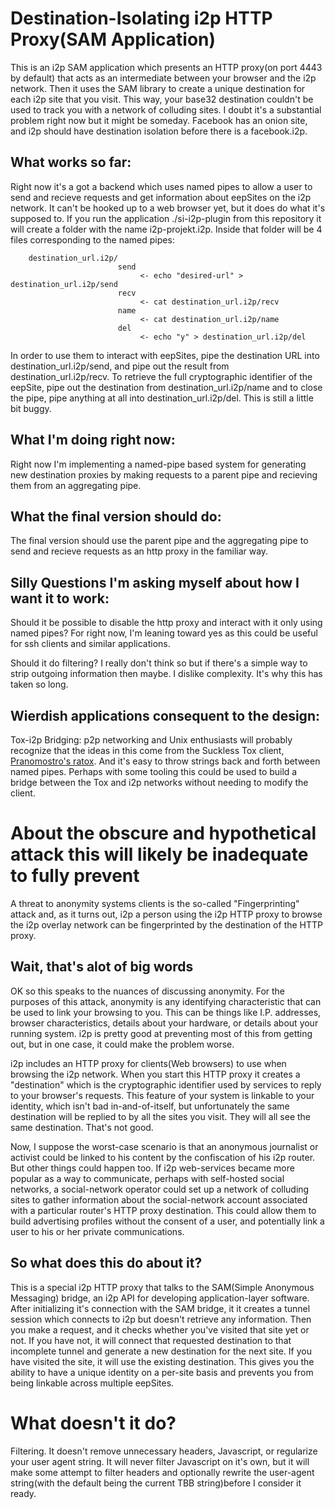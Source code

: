 Destination-Isolating i2p HTTP Proxy(SAM Application)
=====================================================

This is an i2p SAM application which presents an HTTP proxy(on port 4443 by
default) that acts as an intermediate between your browser and the i2p network.
Then it uses the SAM library to create a unique destination for each i2p site
that you visit. This way, your base32 destination couldn't be used to track you
with a network of colluding sites. I doubt it's a substantial problem right now
but it might be someday. Facebook has an onion site, and i2p should have
destination isolation before there is a facebook.i2p.

What works so far:
------------------

Right now it's a got a backend which uses named pipes to allow a user to send
and recieve requests and get information about eepSites on the i2p network. It
can't be hooked up to a web browser yet, but it does do what it's supposed to.
If you run the application ./si-i2p-plugin from this repository it will create
a folder with the name i2p-projekt.i2p. Inside that folder will be 4 files
corresponding to the named pipes:

        destination_url.i2p/
                            send
                                 <- echo "desired-url" > destination_url.i2p/send
                            recv
                                 <- cat destination_url.i2p/recv
                            name
                                 <- cat destination_url.i2p/name
                            del
                                 <- echo "y" > destination_url.i2p/del

In order to use them to interact with eepSites, pipe the destination URL into
destination\_url.i2p/send, and pipe out the result from
destination\_url.i2p/recv. To retrieve the full cryptographic identifier of the
eepSite, pipe out the destination from destination\_url.i2p/name and to close
the pipe, pipe anything at all into destination\_url.i2p/del. This is still a
little bit buggy.

What I'm doing right now:
-------------------------

Right now I'm implementing a named-pipe based system for generating new
destination proxies by making requests to a parent pipe and recieving them from
an aggregating pipe.

What the final version should do:
---------------------------------

The final version should use the parent pipe and the aggregating pipe to send
and recieve requests as an http proxy in the familiar way.

Silly Questions I'm asking myself about how I want it to work:
--------------------------------------------------------------

Should it be possible to disable the http proxy and interact with it only using
named pipes? For right now, I'm leaning toward yes as this could be useful for
ssh clients and similar applications.

Should it do filtering? I really don't think so but if there's a simple way to
strip outgoing information then maybe. I dislike complexity. It's why this has
taken so long.

Wierdish applications consequent to the design:
-----------------------------------------------

Tox-i2p Bridging: p2p networking and Unix enthusiasts will probably recognize
that the ideas in this come from the Suckless Tox client, [Pranomostro's ratox](https://github.com/pranomostro/ratox).
And it's easy to throw strings back and forth between named pipes. Perhaps with
some tooling this could be used to build a bridge between the Tox and i2p
networks without needing to modify the client.

About the obscure and hypothetical attack this will likely be inadequate to fully prevent
=========================================================================================

A threat to anonymity systems clients is the so-called "Fingerprinting" attack
and, as it turns out, i2p a person using the i2p HTTP proxy to browse the i2p
overlay network can be fingerprinted by the destination of the HTTP proxy.

Wait, that's alot of big words
------------------------------

OK so this speaks to the nuances of discussing anonymity. For the purposes of
this attack, anonymity is any identifying characteristic that can be used to
link your browsing to you. This can be things like I.P. addresses, browser
characteristics, details about your hardware, or details about your running
system. i2p is pretty good at preventing most of this from getting out, but in
one case, it could make the problem worse.

i2p includes an HTTP proxy for clients(Web browsers) to use when browsing the
i2p network. When you start this HTTP proxy it creates a "destination" which is
the cryptographic identifier used by services to reply to your browser's
requests. This feature of your system is linkable to your identity, which isn't
bad in-and-of-itself, but unfortunately the same destination will be replied
to by all the sites you visit. They will all see the same destination. That's
not good.

Now, I suppose the worst-case scenario is that an anonymous journalist or
activist could be linked to his content by the confiscation of his i2p router.
But other things could happen too. If i2p web-services became more popular as a
way to communicate, perhaps with self-hosted social networks, a social-network
operator could set up a network of colluding sites to gather information about
the social-network account associated with a particular router's HTTP proxy
destination. This could allow them to build advertising profiles without the
consent of a user, and potentially link a user to his or her private
communications.

So what does this do about it?
------------------------------

This is a special i2p HTTP proxy that talks to the SAM(Simple Anonymous
Messaging) bridge, an i2p API for developing application-layer software. After
initializing it's connection with the SAM bridge, it it creates a tunnel session
which connects to i2p but doesn't retrieve any information. Then you make a
request, and it checks whether you've visited that site yet or not. If you have
not, it will connect that requested destination to that incomplete tunnel and
generate a new destination for the next site. If you have visited the site, it
will use the existing destination. This gives you the ability to have a unique
identity on a per-site basis and prevents you from being linkable across
multiple eepSites.

What doesn't it do?
===================

Filtering. It doesn't remove unnecessary headers, Javascript, or regularize your
user agent string. It will never filter Javascript on it's own, but it will make
some attempt to filter headers and optionally rewrite the user-agent string(with
the default being the current TBB string)before I consider it ready.
